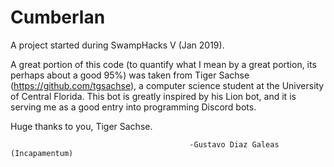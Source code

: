# Cumberlan
A project started during SwampHacks V (Jan 2019).

A great portion of this code (to quantify what I mean by a great portion, its
perhaps about a good 95%) was taken from Tiger Sachse (https://github.com/tgsachse),
a computer science student at the University of Central Florida. This bot is
greatly inspired by his Lion bot, and it is serving me as a good entry into
programming Discord bots.

Huge thanks to you, Tiger Sachse.

											-Gustavo Diaz Galeas (Incapamentum)
